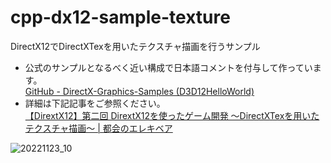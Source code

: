 # cpp-dx12-sample-texture
DirectX12でDirectXTexを用いたテクスチャ描画を行うサンプル
- 公式のサンプルとなるべく近い構成で日本語コメントを付与して作っています。<br><a href="https://github.com/microsoft/DirectX-Graphics-Samples/tree/master/Samples/Desktop/D3D12HelloWorld">GitHub - DirectX-Graphics-Samples (D3D12HelloWorld)</a>
- 詳細は下記記事をご参照ください。<br><a href="https://elekibear.com/20221123_01">【DirextX12】第二回 DirextX12を使ったゲーム開発 〜DirectXTexを用いたテクスチャ描画〜 | 都会のエレキベア</a>

![20221123_10](https://user-images.githubusercontent.com/77447256/203824586-141b3706-07c1-4807-981b-8b8feeee0491.png)
